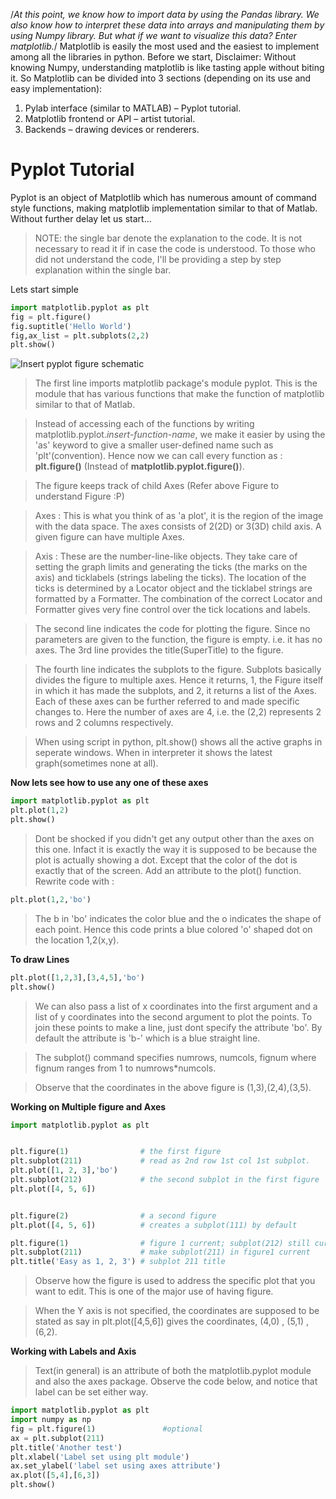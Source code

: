 /*At this point, we know how to import data by using the Pandas library. We also know how to interpret these data into arrays and manipulating them by using Numpy library. But what if we want to visualize this data? Enter matplotlib.*/
Matplotlib is easily the most used and the easiest to implement among all the libraries in python. Before we start, Disclaimer: Without knowing Numpy, understanding matplotlib is like tasting apple without biting it.
So Matplotlib can be divided into 3 sections (depending on its use and easy implementation):
1. Pylab interface (similar to MATLAB) – Pyplot tutorial.
2. Matplotlib frontend or API – artist tutorial.
3. Backends – drawing devices or renderers.

# Pyplot Tutorial

Pyplot is an object of Matplotlib which has numerous amount of command style functions, making matplotlib implementation similar to that of Matlab.
Without further delay let us start...  

> NOTE: the single bar denote the explanation to the code.   It is not necessary to read it if in case the code is understood.   To those who did not understand the code, I'll be providing a step by step explanation within the single bar.  

Lets start simple
```python
import matplotlib.pyplot as plt
fig = plt.figure()
fig.suptitle('Hello World')
fig,ax_list = plt.subplots(2,2)
plt.show()
```
![Insert pyplot figure schematic](https://i.stack.imgur.com/HZWkV.png)
> The first line imports matplotlib package's module pyplot. This is the module that has various functions that make the function of matplotlib similar to that of Matlab.    

> Instead of accessing each of the functions by writing matplotlib.pyplot.*insert-function-name*, we make it easier by using the 'as' keyword to give a smaller user-defined name such as 'plt'(convention). Hence now we can call every function as : **plt.figure()** (Instead of **matplotlib.pyplot.figure()**).  

> The figure keeps track of child Axes (Refer above Figure to understand Figure :P)   

> Axes : This is what you think of as 'a plot', it is the region of the image with the data space. The axes consists of 2(2D) or 3(3D) child axis. A given figure can have multiple Axes. 

> Axis : These are the number-line-like objects. They take care of setting the graph limits and generating the ticks (the marks on the axis) and ticklabels (strings labeling the ticks). The location of the ticks is determined by a Locator object and the ticklabel strings are formatted by a Formatter. The combination of the correct Locator and Formatter gives very fine control over the tick locations and labels.

> The second line indicates the code for plotting the figure. Since no parameters are given to the function, the figure is empty. i.e. it has no axes. The 3rd line provides the title(SuperTitle) to the figure.  

> The fourth line indicates the subplots to the figure. Subplots basically divides the figure to multiple axes. Hence it returns, 1, the Figure itself in which it has made the subplots, and 2, it returns a list of the Axes. 
Each of these axes can be further referred to and made specific changes to. Here the number of axes are 4, i.e. the (2,2) represents 2 rows and 2 columns respectively. 

> When using script in python, plt.show() shows all the active graphs in seperate windows. When in interpreter it shows the latest graph(sometimes none at all). 

**Now lets see how to use any one of these axes**
```python
import matplotlib.pyplot as plt
plt.plot(1,2)
plt.show()
```

> Dont be shocked if you didn't get any output other than the axes on this one. Infact it is exactly the way it is supposed to be because the plot is actually showing a dot. Except that the color of the dot is exactly that of the screen. Add an attribute to the plot() function. Rewrite code with :   

```python
plt.plot(1,2,'bo')
```
> The b in 'bo' indicates the color blue and the o indicates the shape of each point. Hence this code prints a blue colored 'o' shaped dot on the location 1,2(x,y).  

**To draw Lines**

```python
plt.plot([1,2,3],[3,4,5],'bo')
plt.show()
```

> We can also pass a list of x coordinates into the first argument and a list of y coordinates into the second argument to plot the points. To join these points to make a line, just dont specify the attribute 'bo'. By default the attribute is 'b-' which is a blue straight line.  

> The subplot() command specifies numrows, numcols, fignum where fignum ranges from 1 to numrows*numcols.

> Observe that the coordinates in the above figure is (1,3),(2,4),(3,5).

**Working on Multiple figure and Axes**

```python
import matplotlib.pyplot as plt


plt.figure(1)                # the first figure
plt.subplot(211)             # read as 2nd row 1st col 1st subplot.
plt.plot([1, 2, 3],'bo')
plt.subplot(212)             # the second subplot in the first figure
plt.plot([4, 5, 6])


plt.figure(2)                # a second figure
plt.plot([4, 5, 6])          # creates a subplot(111) by default

plt.figure(1)                # figure 1 current; subplot(212) still current
plt.subplot(211)             # make subplot(211) in figure1 current
plt.title('Easy as 1, 2, 3') # subplot 211 title
```
> Observe how the figure is used to address the specific plot that you want to edit. This is one of the major use of having figure.  

> When the Y axis is not specified, the coordinates are supposed to be stated as say in plt.plot([4,5,6]) gives the coordinates, (4,0) , (5,1) , (6,2).  

**Working with Labels and Axis**

> Text(in general) is an attribute of both the matplotlib.pyplot module and also the axes package.
> Observe the code below, and notice that label can be set either way. 
```python
import matplotlib.pyplot as plt
import numpy as np
fig = plt.figure(1)               #optional
ax = plt.subplot(211)
plt.title('Another test')
plt.xlabel('Label set using plt module')
ax.set_ylabel('label set using axes attribute')
ax.plot([5,4],[6,3])
plt.show()
```

 
